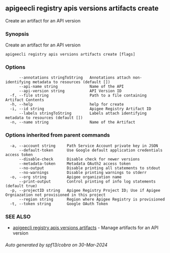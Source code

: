 ## apigeecli registry apis versions artifacts create

Create an artifact for an API version

### Synopsis

Create an artifact for an API version

```
apigeecli registry apis versions artifacts create [flags]
```

### Options

```
      --annotations stringToString   Annotations attach non-identifying metadata to resources (default [])
      --api-name string              Name of the API
      --api-version string           API Version ID
  -f, --file string                  Path to a file containing Artifact Contents
  -h, --help                         help for create
  -i, --id string                    Apigee Registry Artifact ID
      --labels stringToString        Labels attach identifying metadata to resources (default [])
  -n, --name string                  Name of the Artifact
```

### Options inherited from parent commands

```
  -a, --account string     Path Service Account private key in JSON
      --default-token      Use Google default application credentials access token
      --disable-check      Disable check for newer versions
      --metadata-token     Metadata OAuth2 access token
      --no-output          Disable printing all statements to stdout
      --no-warnings        Disable printing warnings to stderr
  -o, --org string         Apigee organization name
      --print-output       Control printing of info log statements (default true)
  -p, --projectID string   Apigee Registry Project ID; Use if Apigee Orgniazation not provisioned in this project
      --region string      Region where Apigee Registry is provisioned
  -t, --token string       Google OAuth Token
```

### SEE ALSO

* [apigeecli registry apis versions artifacts](apigeecli_registry_apis_versions_artifacts.md)	 - Manage artifacts for an API version

###### Auto generated by spf13/cobra on 30-Mar-2024
